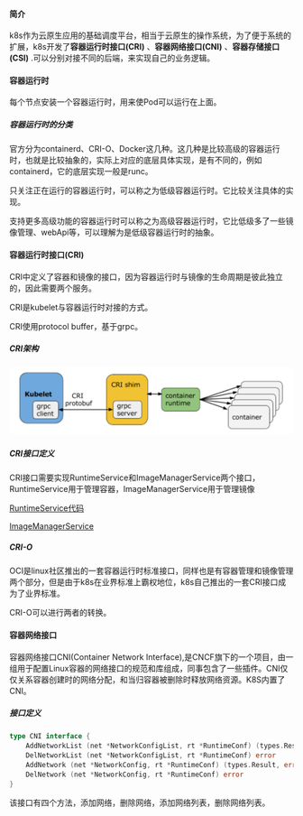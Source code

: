 #### 简介

k8s作为云原生应用的基础调度平台，相当于云原生的操作系统，为了便于系统的扩展，k8s开发了**容器运行时接口(CRI)** 、**容器网络接口(CNI)** 、**容器存储接口(CSI)** .可以分别对接不同的后端，来实现自己的业务逻辑。



#### 容器运行时

每个节点安装一个容器运行时，用来使Pod可以运行在上面。

##### 容器运行时的分类

官方分为containerd、CRI-O、Docker这几种。这几种是比较高级的容器运行时，也就是比较抽象的，实际上对应的底层具体实现，是有不同的，例如containerd，它的底层实现一般是runc。

只关注正在运行的容器运行时，可以称之为低级容器运行时。它比较关注具体的实现。

支持更多高级功能的容器运行时可以称之为高级容器运行时，它比低级多了一些镜像管理、webApi等，可以理解为是低级容器运行时的抽象。

#### 容器运行时接口(CRI)

CRI中定义了容器和镜像的接口，因为容器运行时与镜像的生命周期是彼此独立的，因此需要两个服务。

CRI是kubelet与容器运行时对接的方式。

CRI使用protocol buffer，基于grpc。

##### CRI架构



![CRI架构](./CRI架构.PNG)

##### CRI接口定义

CRI接口需要实现RuntimeService和ImageManagerService两个接口，RuntimeService用于管理容器，ImageManagerService用于管理镜像

[RuntimeService代码](https://github.com/kubernetes/kubernetes/blob/9d0d2e8ece9bdd0cd8c23be2f36eee5473afc648/staging/src/k8s.io/cri-api/pkg/apis/services.go#L98)

[ImageManagerService](https://github.com/kubernetes/kubernetes/blob/9d0d2e8ece9bdd0cd8c23be2f36eee5473afc648/staging/src/k8s.io/cri-api/pkg/apis/services.go#L113)

##### CRI-O

OCI是linux社区推出的一套容器运行时标准接口，同样也是有容器管理和镜像管理两个部分，但是由于k8s在业界标准上霸权地位，k8s自己推出的一套CRI接口成为了业界标准。

CRI-O可以进行两者的转换。



#### 容器网络接口

容器网络接口CNI(Container Network Interface),是CNCF旗下的一个项目，由一组用于配置Linux容器的网络接口的规范和库组成，同事包含了一些插件。CNI仅仅关系容器创建时的网络分配，和当归容器被删除时释放网络资源。K8S内置了CNI。

##### 接口定义

```go
type CNI interface {
    AddNetworkList (net *NetworkConfigList, rt *RuntimeConf) (types.Result, error)
    DelNetworkList (net *NetworkConfigList, rt *RuntimeConf) error
    AddNetwork (net *NetworkConfig, rt *RuntimeConf) (types.Result, error)
    DelNetwork (net *NetworkConfig, rt *RuntimeConf) error
}
```

该接口有四个方法，添加网络，删除网络，添加网络列表，删除网络列表。

